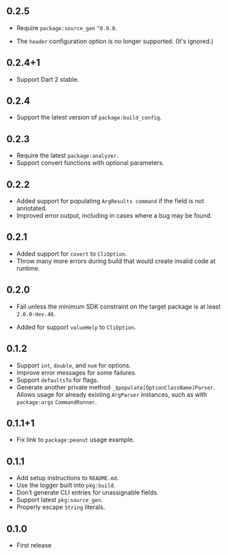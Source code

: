 ## 0.2.5

- Require `package:source_gen` `^0.9.0`.

- The `header` configuration option is no longer supported. (It's ignored.)

## 0.2.4+1

- Support Dart 2 stable.

## 0.2.4

- Support the latest version of `package:build_config`.

## 0.2.3

- Require the latest `package:analyzer`.
- Support convert functions with optional parameters.

## 0.2.2

- Added support for populating `ArgResults command` if the field is not 
  annotated.
- Improved error output, including in cases where a bug may be found.

## 0.2.1

- Added support for `covert` to `CliOption`.
- Throw many more errors during build that would create invalid code at runtime.

## 0.2.0

- Fail unless the minimum SDK constraint on the target package is at least
  `2.0.0-dev.48`.

- Added for support `valueHelp` to `CliOption`.

## 0.1.2

- Support `int`, `double`, and `num` for options.
- Improve error messages for some failures.
- Support `defaultsTo` for flags.
- Generate another private method `_$populate[OptionClassName]Parser`.
  Allows usage for already existing `ArgParser` instances, such as with 
  `package:args` `CommandRunner`.

## 0.1.1+1

- Fix link to `package:peanut` usage example.

## 0.1.1

- Add setup instructions to `README.md`.
- Use the logger built into `pkg:build`.
- Don't generate CLI entries for unassignable fields.
- Support latest `pkg:source_gen`.
- Properly escape `String` literals.

## 0.1.0

- First release
